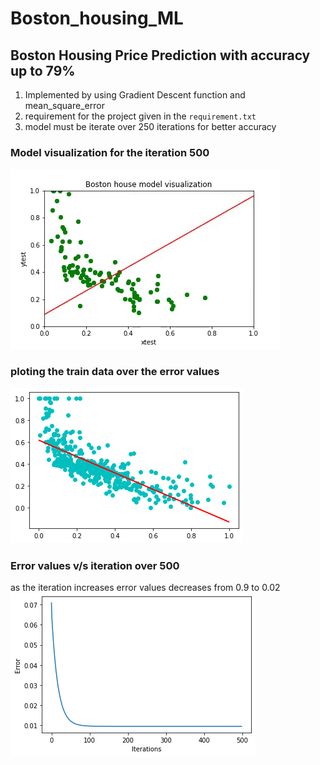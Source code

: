 # Boston_housing_ML
Boston Housing Price Prediction with accuracy up to 79% 
--
1. Implemented by using Gradient Descent function and mean_square_error 
1. requirement for the project given in the `requirement.txt`
1. model must be iterate over 250 iterations for better accuracy 

### Model visualization for the iteration 500 
![video](./misc/down.gif 'download')

### ploting the train data over the error values 
![image](./misc/download.png)


### Error values v/s iteration over 500 
as the iteration increases error values decreases from 0.9 to 0.02
![image](./misc/error.png)


